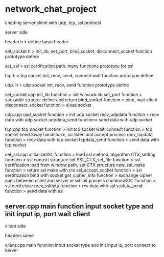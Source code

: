 # network_chat_project
chatting server,client with udp, tcp, ssl protocol

server side

<p>header.h > define basic header
<p>set_socket.h > init_lib, set_port, bind_socket, disconnect_socket function prototype define
<p>set_ssl > ssl certification path, many functions prototype for ssl
<p>tcp.h > tcp socket init, recv, send, connect wait function prototype define
<p>udp. h > udp socket init, recv, send function prototype define

set_socket.cpp
init_lib function > init winsock lib
set_port function > sockaddr structer define and return
bind_socket function > bind, wait client
disconnect_socket function > close socket

udp.cpp
upd_socket function > init udp socket
recv_udpdata function > recv data with udp socket
udpdata_send function> send data with udp socket

tcp.cpp
tcp_socket function > init tcp socket
wait_connect function > tcp socket need 3way handshake, so listen and accept process
recv_tcpdata function > recv data with tcp socket
tcpdata_send function > send data with tcp socket

set_ssl.cpp
initializeSSL function > load ssl method, algorithm
CTX_setting function > ssl context structure init
SSL_CTX_set_file function > ssl certification load from window path, set CTX structure
new_ssl_make function > return ssl make with ctx
ssl_accept_socket function > ssl sertification bind with socket
get_cipher_info function > exchange cipher spec between client and server in ssl init process
shutdonwSSL function > ssl certi close
recv_ssldata function > rcv data with ssl
ssldata_send function > send data with ssl

server.cpp
main function
input socket type and init
input ip, port
wait client
-----------
client side

headers same

client.cpp
main function
input socket type and init
input ip, port
connect to server
